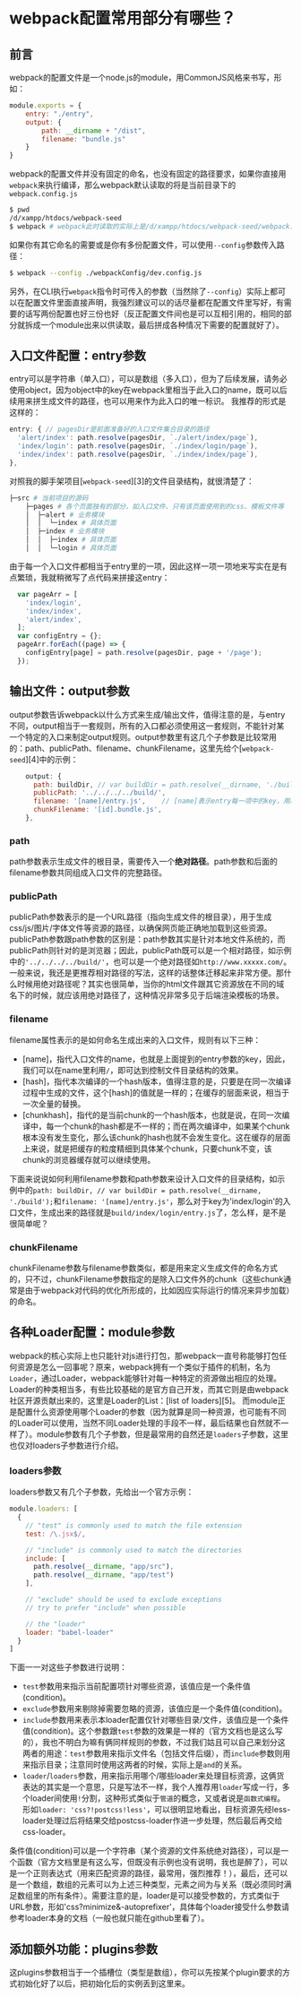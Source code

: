 # webpack配置常用部分有哪些？

## 前言
webpack的配置文件是一个node.js的module，用CommonJS风格来书写，形如：
```javascript
module.exports = {
    entry: "./entry",
    output: {
        path: __dirname + "/dist",
        filename: "bundle.js"
    }
}
```
webpack的配置文件并没有固定的命名，也没有固定的路径要求，如果你直接用`webpack`来执行编译，那么webpack默认读取的将是当前目录下的`webpack.config.js`
```bash
$ pwd
/d/xampp/htdocs/webpack-seed
$ webpack # webpack此时读取的实际上是/d/xampp/htdocs/webpack-seed/webpack.config.js
```
如果你有其它命名的需要或是你有多份配置文件，可以使用`--config`参数传入路径：
```bash
$ webpack --config ./webpackConfig/dev.config.js
```
另外，在CLI执行`webpack`指令时可传入的参数（当然除了`--config`）实际上都可以在配置文件里面直接声明，我强烈建议可以的话尽量都在配置文件里写好，有需要的话写两份配置也好三份也好（反正配置文件间也是可以互相引用的，相同的部分就拆成一个module出来以供读取，最后拼成各种情况下需要的配置就好了）。

## 入口文件配置：entry参数
entry可以是字符串（单入口），可以是数组（多入口），但为了后续发展，请务必使用object，因为object中的key在webpack里相当于此入口的name，既可以后续用来拼生成文件的路径，也可以用来作为此入口的唯一标识。
我推荐的形式是这样的：
```javascript
entry: { // pagesDir是前面准备好的入口文件集合目录的路径
  'alert/index': path.resolve(pagesDir, `./alert/index/page`), 
  'index/login': path.resolve(pagesDir, `./index/login/page`), 
  'index/index': path.resolve(pagesDir, `./index/index/page`),
},
```
对照我的脚手架项目[`webpack-seed`][3]的文件目录结构，就很清楚了：
```bash
├─src # 当前项目的源码
    ├─pages # 各个页面独有的部分，如入口文件、只有该页面使用到的css、模板文件等
    │  ├─alert # 业务模块
    │  │  └─index # 具体页面
    │  ├─index # 业务模块
    │  │  ├─index # 具体页面
    │  │  └─login # 具体页面
```
由于每一个入口文件都相当于entry里的一项，因此这样一项一项地来写实在是有点繁琐，我就稍微写了点代码来拼接这entry：
```javascript
  var pageArr = [
    'index/login',
    'index/index',
    'alert/index',
  ];
  var configEntry = {};
  pageArr.forEach((page) => {
    configEntry[page] = path.resolve(pagesDir, page + '/page');
  });
```

## 输出文件：output参数
output参数告诉webpack以什么方式来生成/输出文件，值得注意的是，与entry不同，output相当于一套规则，所有的入口都必须使用这一套规则，不能针对某一个特定的入口来制定output规则。output参数里有这几个子参数是比较常用的：path、publicPath、filename、chunkFilename，这里先给个[`webpack-seed`][4]中的示例：
```javascript
    output: {
      path: buildDir, // var buildDir = path.resolve(__dirname, './build');
      publicPath: '../../../../build/',
      filename: '[name]/entry.js',    // [name]表示entry每一项中的key，用以批量指定生成后文件的名称
      chunkFilename: '[id].bundle.js',
    },
```

### path
path参数表示生成文件的根目录，需要传入一个**绝对路径**。path参数和后面的filename参数共同组成入口文件的完整路径。

### publicPath
publicPath参数表示的是一个URL路径（指向生成文件的根目录），用于生成css/js/图片/字体文件等资源的路径，以确保网页能正确地加载到这些资源。
publicPath参数跟path参数的区别是：path参数其实是针对本地文件系统的，而publicPath则针对的是浏览器；因此，publicPath既可以是一个相对路径，如示例中的`'../../../../build/'`，也可以是一个绝对路径如`http://www.xxxxx.com/`。一般来说，我还是更推荐相对路径的写法，这样的话整体迁移起来非常方便。那什么时候用绝对路径呢？其实也很简单，当你的html文件跟其它资源放在不同的域名下的时候，就应该用绝对路径了，这种情况非常多见于后端渲染模板的场景。

### filename
filename属性表示的是如何命名生成出来的入口文件，规则有以下三种：

- [name]，指代入口文件的name，也就是上面提到的entry参数的key，因此，我们可以在name里利用`/`，即可达到控制文件目录结构的效果。
- [hash]，指代本次编译的一个hash版本，值得注意的是，只要是在同一次编译过程中生成的文件，这个[hash]的值就是一样的；在缓存的层面来说，相当于一次全量的替换。
- [chunkhash]，指代的是当前chunk的一个hash版本，也就是说，在同一次编译中，每一个chunk的hash都是不一样的；而在两次编译中，如果某个chunk根本没有发生变化，那么该chunk的hash也就不会发生变化。这在缓存的层面上来说，就是把缓存的粒度精细到具体某个chunk，只要chunk不变，该chunk的浏览器缓存就可以继续使用。

下面来说说如何利用filename参数和path参数来设计入口文件的目录结构，如示例中的`path: buildDir, // var buildDir = path.resolve(__dirname, './build');`和`filename: '[name]/entry.js'`，那么对于key为'index/login'的入口文件，生成出来的路径就是`build/index/login/entry.js`了，怎么样，是不是很简单呢？

### chunkFilename
chunkFilename参数与filename参数类似，都是用来定义生成文件的命名方式的，只不过，chunkFilename参数指定的是除入口文件外的chunk（这些chunk通常是由于webpack对代码的优化所形成的，比如因应实际运行的情况来异步加载）的命名。

## 各种Loader配置：module参数
webpack的核心实际上也只能针对js进行打包，那webpack一直号称能够打包任何资源是怎么一回事呢？原来，webpack拥有一个类似于插件的机制，名为`Loader`，通过Loader，webpack能够针对每一种特定的资源做出相应的处理。Loader的种类相当多，有些比较基础的是官方自己开发，而其它则是由webpack社区开源贡献出来的，这里是Loader的List：[list of loaders][5]。
而module正是配置什么资源使用哪个Loader的参数（因为就算是同一种资源，也可能有不同的Loader可以使用，当然不同Loader处理的手段不一样，最后结果也自然就不一样了）。module参数有几个子参数，但是最常用的自然还是`loaders`子参数，这里也仅对loaders子参数进行介绍。

### loaders参数
loaders参数又有几个子参数，先给出一个官方示例：

```javascript
module.loaders: [
  {
    // "test" is commonly used to match the file extension
    test: /\.jsx$/,

    // "include" is commonly used to match the directories
    include: [
      path.resolve(__dirname, "app/src"),
      path.resolve(__dirname, "app/test")
    ],

    // "exclude" should be used to exclude exceptions
    // try to prefer "include" when possible

    // the "loader"
    loader: "babel-loader"
  }
]
```

下面一一对这些子参数进行说明：

- `test`参数用来指示当前配置项针对哪些资源，该值应是一个条件值(condition)。
- `exclude`参数用来剔除掉需要忽略的资源，该值应是一个条件值(condition)。
- `include`参数用来表示本loader配置仅针对哪些目录/文件，该值应是一个条件值(condition)。这个参数跟`test`参数的效果是一样的（官方文档也是这么写的），我也不明白为嘛有俩同样规则的参数，不过我们姑且可以自己来划分这两者的用途：`test`参数用来指示文件名（包括文件后缀），而`include`参数则用来指示目录；注意同时使用这两者的时候，实际上是`and`的关系。
- `loader`/`loaders`参数，用来指示用哪个/哪些loader来处理目标资源，这俩货表达的其实是一个意思，只是写法不一样，我个人推荐用`loader`写成一行，多个loader间使用`!`分割，这种形式类似于`管道`的概念，又或者说是`函数式编程`。形如`loader: 'css?!postcss!less'`，可以很明显地看出，目标资源先经less-loader处理过后将结果交给postcss-loader作进一步处理，然后最后再交给css-loader。

条件值(condition)可以是一个字符串（某个资源的文件系统绝对路径），可以是一个函数（官方文档里是有这么写，但既没有示例也没有说明，我也是醉了），可以是一个正则表达式（用来匹配资源的路径，最常用，强烈推荐！），最后，还可以是一个数组，数组的元素可以为上述三种类型，元素之间为与关系（既必须同时满足数组里的所有条件）。需要注意的是，loader是可以接受参数的，方式类似于URL参数，形如'css?minimize&-autoprefixer'，具体每个loader接受什么参数请参考loader本身的文档（一般也就只能在github里看了）。

## 添加额外功能：plugins参数
这plugins参数相当于一个插槽位（类型是数组），你可以先按某个plugin要求的方式初始化好了以后，把初始化后的实例丢到这里来。